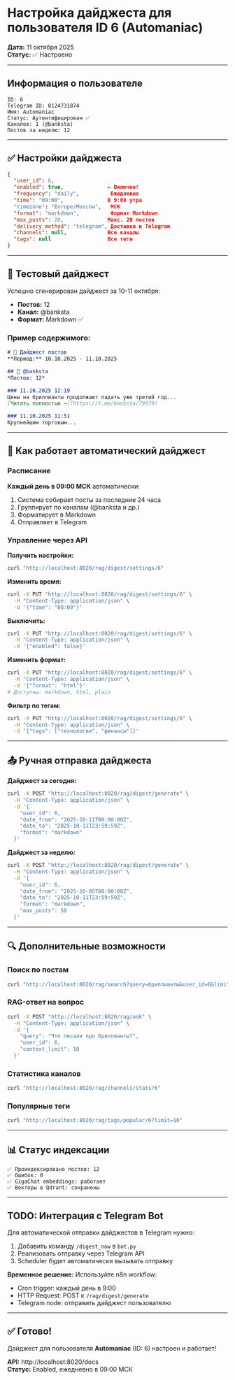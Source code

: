 # Настройка дайджеста для пользователя ID 6 (Automaniac)

**Дата:** 11 октября 2025  
**Статус:** ✅ Настроено

---

## Информация о пользователе

```
ID: 6
Telegram ID: 8124731874
Имя: Automaniac
Статус: Аутентифицирован ✅
Каналов: 1 (@banksta)
Постов за неделю: 12
```

---

## ✅ Настройки дайджеста

```json
{
  "user_id": 6,
  "enabled": true,              ← Включен!
  "frequency": "daily",          Ежедневно
  "time": "09:00",              В 9:00 утра
  "timezone": "Europe/Moscow",   МСК
  "format": "markdown",          Формат Markdown
  "max_posts": 20,              Макс. 20 постов
  "delivery_method": "telegram", Доставка в Telegram
  "channels": null,             Все каналы
  "tags": null                  Все теги
}
```

---

## 📰 Тестовый дайджест

Успешно сгенерирован дайджест за 10-11 октября:
- **Постов:** 12
- **Канал:** @banksta
- **Формат:** Markdown ✅

### Пример содержимого:

```markdown
# 📰 Дайджест постов
**Период:** 10.10.2025 - 11.10.2025

## 📢 @banksta
*Постов: 12*

### 11.10.2025 12:19
Цены на бриллианты продолжают падать уже третий год...
[Читать полностью →](https://t.me/banksta/79979)

### 11.10.2025 11:51
Крупнейшим торговым...
```

---

## 🚀 Как работает автоматический дайджест

### Расписание

**Каждый день в 09:00 МСК** автоматически:

1. Система собирает посты за последние 24 часа
2. Группирует по каналам (@banksta и др.)
3. Форматирует в Markdown
4. Отправляет в Telegram

### Управление через API

**Получить настройки:**
```bash
curl "http://localhost:8020/rag/digest/settings/6"
```

**Изменить время:**
```bash
curl -X PUT "http://localhost:8020/rag/digest/settings/6" \
  -H "Content-Type: application/json" \
  -d '{"time": "08:00"}'
```

**Выключить:**
```bash
curl -X PUT "http://localhost:8020/rag/digest/settings/6" \
  -H "Content-Type: application/json" \
  -d '{"enabled": false}'
```

**Изменить формат:**
```bash
curl -X PUT "http://localhost:8020/rag/digest/settings/6" \
  -H "Content-Type: application/json" \
  -d '{"format": "html"}'
# Доступны: markdown, html, plain
```

**Фильтр по тегам:**
```bash
curl -X PUT "http://localhost:8020/rag/digest/settings/6" \
  -H "Content-Type: application/json" \
  -d '{"tags": ["технологии", "финансы"]}'
```

---

## 📤 Ручная отправка дайджеста

**Дайджест за сегодня:**
```bash
curl -X POST "http://localhost:8020/rag/digest/generate" \
  -H "Content-Type: application/json" \
  -d '{
    "user_id": 6,
    "date_from": "2025-10-11T00:00:00Z",
    "date_to": "2025-10-11T23:59:59Z",
    "format": "markdown"
  }'
```

**Дайджест за неделю:**
```bash
curl -X POST "http://localhost:8020/rag/digest/generate" \
  -H "Content-Type: application/json" \
  -d '{
    "user_id": 6,
    "date_from": "2025-10-05T00:00:00Z",
    "date_to": "2025-10-11T23:59:59Z",
    "format": "markdown",
    "max_posts": 50
  }'
```

---

## 🔍 Дополнительные возможности

### Поиск по постам

```bash
curl "http://localhost:8020/rag/search?query=бриллианты&user_id=6&limit=5"
```

### RAG-ответ на вопрос

```bash
curl -X POST "http://localhost:8020/rag/ask" \
  -H "Content-Type: application/json" \
  -d '{
    "query": "Что писали про бриллианты?",
    "user_id": 6,
    "context_limit": 10
  }'
```

### Статистика каналов

```bash
curl "http://localhost:8020/rag/channels/stats/6"
```

### Популярные теги

```bash
curl "http://localhost:8020/rag/tags/popular/6?limit=10"
```

---

## 📊 Статус индексации

```
✅ Проиндексировано постов: 12
✅ Ошибок: 0
✅ GigaChat embeddings: работает
✅ Векторы в Qdrant: сохранены
```

---

## TODO: Интеграция с Telegram Bot

Для автоматической отправки дайджестов в Telegram нужно:

1. Добавить команду `/digest_now` в `bot.py`
2. Реализовать отправку через Telegram API
3. Scheduler будет автоматически вызывать отправку

**Временное решение:** Используйте n8n workflow:
- Cron trigger: каждый день в 9:00
- HTTP Request: POST к `/rag/digest/generate`
- Telegram node: отправить дайджест пользователю

---

## ✅ Готово!

Дайджест для пользователя **Automaniac** (ID: 6) настроен и работает!

**API:** http://localhost:8020/docs  
**Статус:** Enabled, ежедневно в 09:00 МСК

